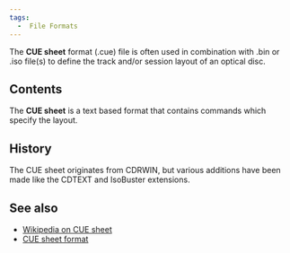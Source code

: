 ```yaml
---
tags:
  -  File Formats
---
```

The **CUE sheet** format (.cue) file is often used in combination with
.bin or .iso file(s) to define the track and/or session layout of an
optical disc.

## Contents

The **CUE sheet** is a text based format that contains commands which
specify the layout.

## History

The CUE sheet originates from CDRWIN, but various additions have been
made like the CDTEXT and IsoBuster extensions.

## See also

- [Wikipedia on CUE
  sheet](http://en.wikipedia.org/wiki/Cue_sheet_%28computing%29)
- [CUE sheet
  format](http://code.google.com/p/libodraw/downloads/detail?name=CUE%20sheet%20format.pdf)

